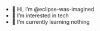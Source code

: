 - 👋 Hi, I’m @eclipse-was-imagined
- 👀 I’m interested in tech 
- 🌱 I’m currently learning nothing


<!---
eclipse-was-imagined/eclipse-was-imagined is a ✨ special ✨ repository because its `README.md` (this file) appears on your GitHub profile.
You can click the Preview link to take a look at your changes.
--->
